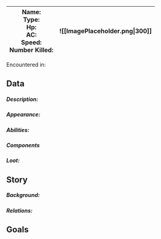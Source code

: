 | Name:<br>**Type**: <br>Hp:<br>AC:<br>Speed:<br>Number Killed: <br> | ![[ImagePlaceholder.png\|300]] |
| ------------------------------------------------------------------ | ------------------------------ |

Encountered in:
## Data
##### Description:

##### Appearance: 

##### Abilities:

##### Components
##### Loot:
## Story

##### Background: 

##### Relations: 

## Goals
